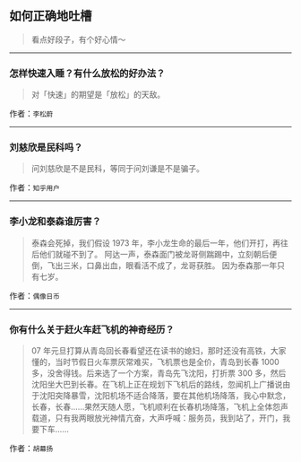 ## 如何正确地吐槽

> 看点好段子，有个好心情～


 
---

### 怎样快速入睡？有什么放松的好办法？

> 对「快速」的期望是「放松」的天敌。


作者：`李松蔚`

---

### 刘慈欣是民科吗？

> 问刘慈欣是不是民科，等同于问刘谦是不是骗子。


作者：`知乎用户`

---

### 李小龙和泰森谁厉害？

> 泰森会死掉，我们假设 1973 年，李小龙生命的最后一年，他们开打，再往后他们就碰不到了。
> 阿达一声，泰森面门被龙哥侧踹踢中，立刻朝后便倒，飞出三米，口鼻出血，眼看活不成了，龙哥获胜。
> 因为泰森那一年只有七岁。


作者：`偶像日币`

---

### 你有什么关于赶火车赶飞机的神奇经历？

> 07 年元旦打算从青岛回长春看望还在读书的媳妇，那时还没有高铁，大家懂的，当时节假日火车票灰常难买，飞机票也是全价，青岛到长春 1000 多，没舍得钱。后来选了一个方案，青岛先飞沈阳，打折票 300 多，然后沈阳坐大巴到长春。在飞机上正在规划下飞机后的路线，忽闻机上广播说由于沈阳突降暴雪，沈阳机场不适合降落，要在其他机场降落，我心中默念，长春，长春……果然天随人愿，飞机顺利在长春机场降落，飞机上全体怨声载道，只有我两眼放光神情亢奋，大声呼喊：服务员，我到站了，开门，我要下车……


作者：`胡幕扬`